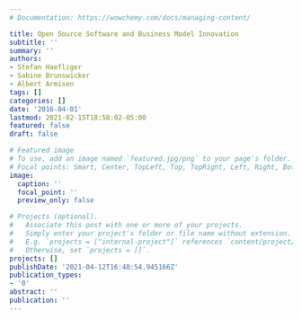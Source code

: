 ```yaml
---
# Documentation: https://wowchemy.com/docs/managing-content/

title: Open Source Software and Business Model Innovation
subtitle: ''
summary: ''
authors:
- Stefan Haefliger
- Sabine Brunswicker
- Albert Armisen
tags: []
categories: []
date: '2016-04-01'
lastmod: 2021-02-15T18:58:02-05:00
featured: false
draft: false

# Featured image
# To use, add an image named `featured.jpg/png` to your page's folder.
# Focal points: Smart, Center, TopLeft, Top, TopRight, Left, Right, BottomLeft, Bottom, BottomRight.
image:
  caption: ''
  focal_point: ''
  preview_only: false

# Projects (optional).
#   Associate this post with one or more of your projects.
#   Simply enter your project's folder or file name without extension.
#   E.g. `projects = ["internal-project"]` references `content/project/deep-learning/index.md`.
#   Otherwise, set `projects = []`.
projects: []
publishDate: '2021-04-12T16:48:54.945166Z'
publication_types:
- '0'
abstract: ''
publication: ''
---
```

